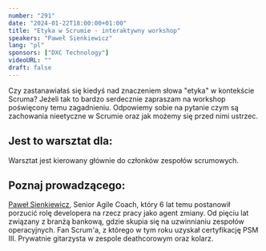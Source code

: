```yaml
---
number: "291"
date: "2024-01-22T18:00:00+01:00"
title: "Etyka w Scrumie - interaktywny workshop"
speakers: "Paweł Sienkiewicz"
lang: "pl"
sponsors: ["DXC Technology"]
videoURL: ""
draft: false
---
```



Czy zastanawiałaś się kiedyś nad znaczeniem słowa "etyka" w kontekście Scruma? Jeżeli tak to bardzo serdecznie zapraszam na workshop poświęcony temu zagadnieniu. Odpowiemy sobie na pytanie czym są zachowania nieetyczne w Scrumie oraz jak możemy się przed nimi ustrzec.

## Jest to warsztat dla:

Warsztat jest kierowany głównie do członków zespołów scrumowych.

## Poznaj prowadzącego:

<a href="https://www.linkedin.com/in/paweljansienkiewicz/" target="_blank">Paweł Sienkiewicz</a>, Senior Agile Coach, który 6 lat temu postanowił porzucić rolę developera na rzecz pracy jako agent zmiany. Od pięciu lat związany z branżą bankową, gdzie skupia się na uzwinnianiu zespołów operacyjnych. Fan Scrum'a, z którego w tym roku uzyskał certyfikację PSM III. Prywatnie gitarzysta w zespole deathcorowym oraz kolarz. 
